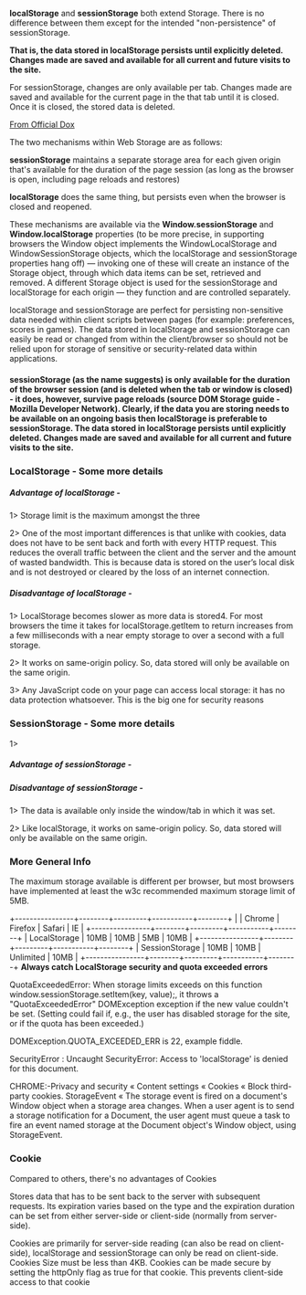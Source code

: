 **localStorage** and **sessionStorage** both extend Storage. There is no difference between them except for the intended "non-persistence" of sessionStorage.

**That is, the data stored in localStorage persists until explicitly deleted. Changes made are saved and available for all current and future visits to the site.**

For sessionStorage, changes are only available per tab. Changes made are saved and available for the current page in the that tab until it is closed. Once it is closed, the stored data is deleted.

[From Official Dox](https://developer.mozilla.org/en-US/docs/Web/API/Web_Storage_API)

The two mechanisms within Web Storage are as follows:

**sessionStorage** maintains a separate storage area for each given origin that's available for the duration of the page session (as long as the browser is open, including page reloads and restores)

**localStorage** does the same thing, but persists even when the browser is closed and reopened.

These mechanisms are available via the **Window.sessionStorage** and **Window.localStorage** properties (to be more precise, in supporting browsers the Window object implements the WindowLocalStorage and WindowSessionStorage objects, which the localStorage and sessionStorage properties hang off) — invoking one of these will create an instance of the Storage object, through which data items can be set, retrieved and removed. A different Storage object is used for the sessionStorage and localStorage for each origin — they function and are controlled separately.

localStorage and sessionStorage are perfect for persisting non-sensitive data needed within client scripts between pages (for example: preferences, scores in games). The data stored in localStorage and sessionStorage can easily be read or changed from within the client/browser so should not be relied upon for storage of sensitive or security-related data within applications.

#### sessionStorage (as the name suggests) is only available for the duration of the browser session (and is deleted when the tab or window is closed) - it does, however, survive page reloads (source DOM Storage guide - Mozilla Developer Network). Clearly, if the data you are storing needs to be available on an ongoing basis then localStorage is preferable to sessionStorage. The data stored in localStorage persists until explicitly deleted. Changes made are saved and available for all current and future visits to the site.

### LocalStorage - Some more details

##### Advantage of localStorage -
1> Storage limit is the maximum amongst the three

2> One of the most important differences is that unlike with cookies, data does not have to be sent back and forth with every HTTP request. This reduces the overall traffic between the client and the server and the amount of wasted bandwidth. This is because data is stored on the user’s local disk and is not destroyed or cleared by the loss of an internet connection.

##### Disadvantage of localStorage -

1> LocalStorage becomes slower as more data is stored4. For most browsers the time it takes for localStorage.getItem to return increases from a few milliseconds with a near empty storage to over a second with a full storage.

2> It works on same-origin policy. So, data stored will only be available on the same origin.

3> Any JavaScript code on your page can access local storage: it has no data protection whatsoever. This is the big one for security reasons 

### SessionStorage - Some more details
1> 

##### Advantage of sessionStorage -

##### Disadvantage of sessionStorage -

1> The data is available only inside the window/tab in which it was set.

2> Like localStorage, it works on same-origin policy. So, data stored will only be available on the same origin.

### More General Info

The maximum storage available is different per browser, but most browsers have implemented at least the w3c recommended maximum storage limit of 5MB.

+----------------+--------+---------+-----------+--------+
| | Chrome | Firefox | Safari | IE |
+----------------+--------+---------+-----------+--------+
| LocalStorage | 10MB | 10MB | 5MB | 10MB |
+----------------+--------+---------+-----------+--------+
| SessionStorage | 10MB | 10MB | Unlimited | 10MB |
+----------------+--------+---------+-----------+--------+
**Always catch LocalStorage security and quota exceeded errors**

QuotaExceededError: When storage limits exceeds on this function window.sessionStorage.setItem(key, value);, it throws a "QuotaExceededError" DOMException exception if the new value couldn't be set. (Setting could fail if, e.g., the user has disabled storage for the site, or if the quota has been exceeded.)

DOMException.QUOTA_EXCEEDED_ERR is 22, example fiddle.

SecurityError : Uncaught SecurityError: Access to 'localStorage' is denied for this document.

CHROME:-Privacy and security « Content settings « Cookies « Block third-party cookies.
StorageEvent « The storage event is fired on a document's Window object when a storage area changes. When a user agent is to send a storage notification for a Document, the user agent must queue a task to fire an event named storage at the Document object's Window object, using StorageEvent.

### Cookie

Compared to others, there's no advantages of Cookies

Stores data that has to be sent back to the server with subsequent requests. Its expiration varies based on the type and the expiration duration can be set from either server-side or client-side (normally from server-side).

Cookies are primarily for server-side reading (can also be read on client-side), localStorage and sessionStorage can only be read on client-side.
Cookies Size must be less than 4KB.
Cookies can be made secure by setting the httpOnly flag as true for that cookie. This prevents client-side access to that cookie
